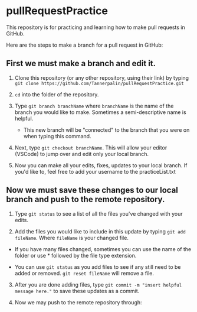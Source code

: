 # pullRequestPractice
This repository is for practicing and learning how to make pull requests in GitHub.

Here are the steps to make a branch for a pull request in GitHub:

## First we must make a branch and edit it.

1. Clone this repository (or any other repository, using their link) by typing `git clone https://github.com/Tannerpalin/pullRequestPractice.git`

2. `cd` into the folder of the repository.

3. Type `git branch branchName` where `branchName` is the name of the branch you would like to make. Sometimes a semi-descriptive name is helpful.
  
    - This new branch will be "connected" to the branch that you were on when typing this command.

4. Next, type `git checkout branchName`. This will allow your editor (VSCode) to jump over and edit only your local branch.

5. Now you can make all your edits, fixes, updates to your local branch. If you'd like to, feel free to add your username to the practiceList.txt

## Now we must save these changes to our local branch and push to the remote repository.

1. Type `git status` to see a list of all the files you've changed with your edits.

2. Add the files you would like to include in this update by typing `git add fileName`. Where `fileName` is your changed file.

  - If you have many files changed, sometimes you can use the name of the folder or use * followed by the file type extension.
  
  - You can use `git status` as you add files to see if any still need to be added or removed. `git reset fileName` will remove a file.
  
3. After you are done adding files, type `git commit -m "insert helpful message here."` to save these updates as a commit.

4. Now we may push to the remote repository through:
